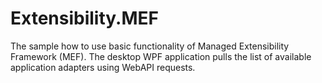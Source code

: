 # Extensibility.MEF
The sample how to use basic functionality of Managed Extensibility Framework (MEF). The desktop WPF application pulls the list of available application adapters using WebAPI requests.